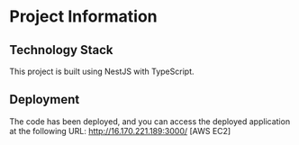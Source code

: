 # Project Information

## Technology Stack
This project is built using NestJS with TypeScript.

## Deployment
The code has been deployed, and you can access the deployed application at the following URL:
http://16.170.221.189:3000/ [AWS EC2]
